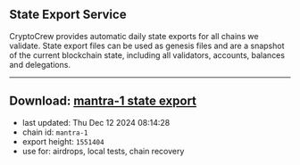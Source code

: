 ## State Export Service
CryptoCrew provides automatic daily state exports for all chains we validate. State export files can be used as genesis files and are a snapshot of the current blockchain state, including all validators, accounts, balances and delegations.

---
**Download: [mantra-1 state export](https://dl-eu2.ccvalidators.com/SERVICE/mantrachain/mantra-1_export_1551404.json)**
---

- last updated: Thu Dec 12 2024 08:14:28
- chain id: `mantra-1`
- export height: `1551404`
- use for: airdrops, local tests, chain recovery
